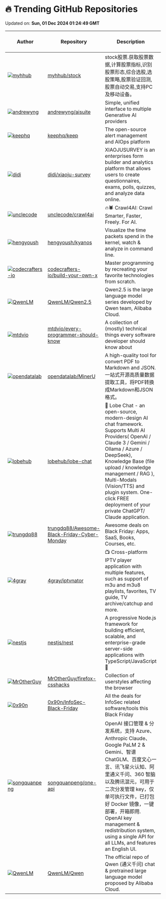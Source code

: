 # 🔥 Trending GitHub Repositories

Updated on: **Sun, 01 Dec 2024 01:24:49 GMT**

| Author | Repository | Description | Language | ⭐ Total Stars | 🌟 Stars Today |
|--------|------------|-------------|----------|----------------|----------------|
| [![myhhub](https://avatars.githubusercontent.com/u/41766026?s=40&v=4)](https://github.com/myhhub) | [myhhub/stock](https://github.com/myhhub/stock) | stock股票.获取股票数据,计算股票指标,识别股票形态,综合选股,选股策略,股票验证回测,股票自动交易,支持PC及移动设备。 | Python | 2601 | 38 |
| [![andrewyng](https://avatars.githubusercontent.com/u/103829?s=40&v=4)](https://github.com/andrewyng) | [andrewyng/aisuite](https://github.com/andrewyng/aisuite) | Simple, unified interface to multiple Generative AI providers | Python | 5959 | 1,143 |
| [![keephq](https://avatars.githubusercontent.com/u/68807791?s=40&v=4)](https://github.com/keephq) | [keephq/keep](https://github.com/keephq/keep) | The open-source alert management and AIOps platform | Python | 6781 | 323 |
| [![didi](https://avatars.githubusercontent.com/u/16012672?s=40&v=4)](https://github.com/didi) | [didi/xiaoju-survey](https://github.com/didi/xiaoju-survey) | XIAOJUSURVEY is an enterprises form builder and analytics platform that allows users to create questionnaires, exams, polls, quizzes, and analyze data online. | TypeScript | 2625 | 40 |
| [![unclecode](https://avatars.githubusercontent.com/u/12494079?s=40&v=4)](https://github.com/unclecode) | [unclecode/crawl4ai](https://github.com/unclecode/crawl4ai) | 🔥🕷️ Crawl4AI: Crawl Smarter, Faster, Freely. For AI. | HTML | 17186 | 131 |
| [![hengyoush](https://avatars.githubusercontent.com/u/32724602?s=40&v=4)](https://github.com/hengyoush) | [hengyoush/kyanos](https://github.com/hengyoush/kyanos) | Visualize the time packets spend in the kernel, watch & analyze in command line. | C | 2107 | 677 |
| [![codecrafters-io](https://avatars.githubusercontent.com/u/1736595?s=40&v=4)](https://github.com/codecrafters-io) | [codecrafters-io/build-your-own-x](https://github.com/codecrafters-io/build-your-own-x) | Master programming by recreating your favorite technologies from scratch. | Markdown | 314181 | 317 |
| [![QwenLM](https://avatars.githubusercontent.com/u/17811943?s=40&v=4)](https://github.com/QwenLM) | [QwenLM/Qwen2.5](https://github.com/QwenLM/Qwen2.5) | Qwen2.5 is the large language model series developed by Qwen team, Alibaba Cloud. | Shell | 10330 | 56 |
| [![mtdvio](https://avatars.githubusercontent.com/u/1062491?s=40&v=4)](https://github.com/mtdvio) | [mtdvio/every-programmer-should-know](https://github.com/mtdvio/every-programmer-should-know) | A collection of (mostly) technical things every software developer should know about | N/A | 85073 | 328 |
| [![opendatalab](https://avatars.githubusercontent.com/u/11393164?s=40&v=4)](https://github.com/opendatalab) | [opendatalab/MinerU](https://github.com/opendatalab/MinerU) | A high-quality tool for convert PDF to Markdown and JSON.一站式开源高质量数据提取工具，将PDF转换成Markdown和JSON格式。 | Python | 19344 | 363 |
| [![lobehub](https://avatars.githubusercontent.com/u/28616219?s=40&v=4)](https://github.com/lobehub) | [lobehub/lobe-chat](https://github.com/lobehub/lobe-chat) | 🤯 Lobe Chat - an open-source, modern-design AI chat framework. Supports Multi AI Providers( OpenAI / Claude 3 / Gemini / Ollama / Azure / DeepSeek), Knowledge Base (file upload / knowledge management / RAG ), Multi-Modals (Vision/TTS) and plugin system. One-click FREE deployment of your private ChatGPT/ Claude application. | TypeScript | 45404 | 49 |
| [![trungdq88](https://avatars.githubusercontent.com/u/84217474?s=40&v=4)](https://github.com/trungdq88) | [trungdq88/Awesome-Black-Friday-Cyber-Monday](https://github.com/trungdq88/Awesome-Black-Friday-Cyber-Monday) | Awesome deals on Black Friday: Apps, SaaS, Books, Courses, etc. | N/A | 5846 | 70 |
| [![4gray](https://avatars.githubusercontent.com/u/1503032?s=40&v=4)](https://github.com/4gray) | [4gray/iptvnator](https://github.com/4gray/iptvnator) | 📺 Cross-platform IPTV player application with multiple features, such as support of m3u and m3u8 playlists, favorites, TV guide, TV archive/catchup and more. | TypeScript | 3050 | 63 |
| [![nestjs](https://avatars.githubusercontent.com/u/23244943?s=40&v=4)](https://github.com/nestjs) | [nestjs/nest](https://github.com/nestjs/nest) | A progressive Node.js framework for building efficient, scalable, and enterprise-grade server-side applications with TypeScript/JavaScript 🚀 | TypeScript | 68140 | 86 |
| [![MrOtherGuy](https://avatars.githubusercontent.com/u/31620503?s=40&v=4)](https://github.com/MrOtherGuy) | [MrOtherGuy/firefox-csshacks](https://github.com/MrOtherGuy/firefox-csshacks) | Collection of userstyles affecting the browser | CSS | 3477 | 19 |
| [![0x90n](https://avatars.githubusercontent.com/u/16811203?s=40&v=4)](https://github.com/0x90n) | [0x90n/InfoSec-Black-Friday](https://github.com/0x90n/InfoSec-Black-Friday) | All the deals for InfoSec related software/tools this Black Friday | N/A | 3685 | 76 |
| [![songquanpeng](https://avatars.githubusercontent.com/u/39998050?s=40&v=4)](https://github.com/songquanpeng) | [songquanpeng/one-api](https://github.com/songquanpeng/one-api) | OpenAI 接口管理 & 分发系统，支持 Azure、Anthropic Claude、Google PaLM 2 & Gemini、智谱 ChatGLM、百度文心一言、讯飞星火认知、阿里通义千问、360 智脑以及腾讯混元，可用于二次分发管理 key，仅单可执行文件，已打包好 Docker 镜像，一键部署，开箱即用. OpenAI key management & redistribution system, using a single API for all LLMs, and features an English UI. | JavaScript | 19604 | 19 |
| [![QwenLM](https://avatars.githubusercontent.com/u/27664428?s=40&v=4)](https://github.com/QwenLM) | [QwenLM/Qwen](https://github.com/QwenLM/Qwen) | The official repo of Qwen (通义千问) chat & pretrained large language model proposed by Alibaba Cloud. | Python | 14434 | 13 |
